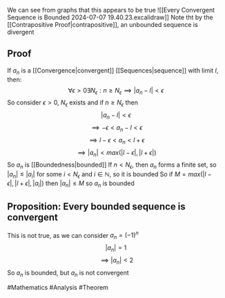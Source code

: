 We can see from graphs that this appears to be true
![[Every Convergent Sequence is Bounded 2024-07-07 19.40.23.excalidraw]]
Note tht by the [[Contrapositive Proof|contrapositive]], an unbounded sequence is divergent
## Proof
If $a_{n}$ is a [[Convergence|convergent]] [[Sequences|sequence]] with limit $l$, then:
$$
\forall\epsilon>0\exists N_{\epsilon}:n\geq N_{\epsilon}\implies \left| a_{n}-l \right|<\epsilon
$$
So consider $\epsilon>0$, $N_{\epsilon}$ exists and if $n\geq N_{\epsilon}$ then
$$
\left| a_{n}-l \right|<\epsilon 
$$
$$
\implies -\epsilon<a_{n}-l<\epsilon 
$$
$$
\implies l-\epsilon<a_{n}<l+\epsilon 
$$
$$
\implies \left| a_{n} \right|<max(\left| l-\epsilon \right|,\left| l+\epsilon \right|)
$$
So $a_{n}$ is [[Boundedness|bounded]]
If $n<N_{\epsilon}$, then $a_{n}$ forms a finite set, so $\left| a_{n} \right|\leq |a_{i}|$ for some $i<N_{\epsilon}$ and $i \in\mathbb{N}$, so it is bounded
So if $M=max(\left| l-\epsilon \right|,\left| l+\epsilon \right|,\left| a_{i} \right|)$
then $\left| a_{n} \right|\leq M$ so $a_{n}$ is bounded
## Proposition: Every bounded sequence is convergent
This is not true, as we can consider $a_{n}=(-1)^{n}$
$$
\left| a_{n} \right|=1
$$
$$
\implies \left| a_{n} \right|<2
$$
So $a_{n}$ is bounded, but $a_{n}$ is not convergent

#Mathematics #Analysis #Theorem 